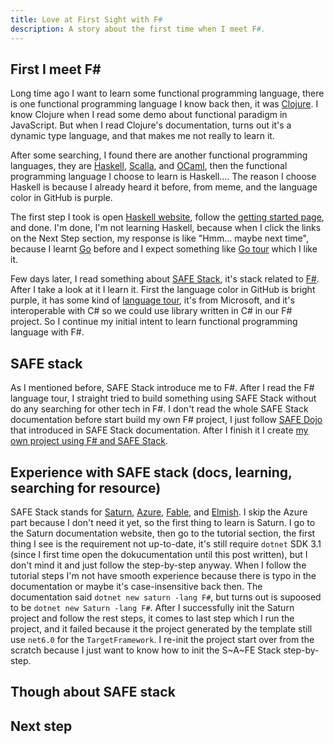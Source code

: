 ```yaml
---
title: Love at First Sight with F#
description: A story about the first time when I meet F#.
---
```


## First I meet F#

Long time ago I want to learn some functional programming language, there is one functional programming language I know back then, it was [Clojure](https://clojure.org/). I know Clojure when I read some demo about functional paradigm in JavaScript. But when I read Clojure's documentation, turns out it's a dynamic type language, and that makes me not really to learn it.

After some searching, I found there are another functional programming languages, they are [Haskell](https://www.haskell.org/?uwu=true), [Scalla](https://www.scala-lang.org/), and [OCaml](https://ocaml.org/), then the functional programming language I choose to learn is Haskell.... The reason I choose Haskell is because I already heard it before, from meme, and the language color in GitHub is purple.

The first step I took is open [Haskell website](https://www.haskell.org/), follow the [getting started page](https://www.haskell.org/get-started/), and done. I'm done, I'm not learning Haskell, because when I click the links on the Next Step section, my response is like "Hmm... maybe next time", because I learnt [Go](https://go.dev/) before and I expect something like [Go tour](https://go.dev/tour/) which I like it.

Few days later, I read something about [SAFE Stack](https://safe-stack.github.io/), it's stack related to [F#](https://learn.microsoft.com/en-us/dotnet/fsharp/). After I take a look at it I learn it. First the language color in GitHub is bright purple, it has some kind of [language tour](https://learn.microsoft.com/en-us/dotnet/fsharp/tour), it's from Microsoft, and it's interoperable with C# so we could use library written in C# in our F# project. So I continue my initial intent to learn functional programming language with F#.

## SAFE stack

As I mentioned before, SAFE Stack introduce me to F#. After I read the F# language tour, I straight tried to build something using SAFE Stack without do any searching for other tech in F#. I don't read the whole SAFE Stack documentation before start build my own F# project, I just follow [SAFE Dojo](https://github.com/CompositionalIT/SAFE-Dojo) that introduced in SAFE Stack documentation. After I finish it I create [my own project using F# and SAFE Stack](https://github.com/sistracia/rss-bookmarkr).

## Experience with SAFE stack (docs, learning, searching for resource)

SAFE Stack stands for [Saturn](https://saturnframework.org/), [Azure](https://azure.microsoft.com/en-us), [Fable](https://fable.io/), and [Elmish](https://elmish.github.io/elmish/). I skip the Azure part because I don't need it yet, so the first thing to learn is Saturn. I go to the Saturn documentation website, then go to the tutorial section, the first thing I see is the requirement not up-to-date, it's still require `dotnet` SDK 3.1 (since I first time open the dokucumentation until this post written), but I don't mind it and just follow the step-by-step anyway. When I follow the tutorial steps I'm not have smooth experience because there is typo in the documentation or maybe it's case-insensitive back then. The documentation said `dotnet new saturn -lang F#`, but turns out is supoosed to be `dotnet new Saturn -lang F#`. After I successfully init the Saturn project and follow the rest steps, it comes to last step which I run the project, and it failed because it the project generated by the template still use `net6.0` for the `TargetFramework`. I re-init the project start over from the scratch because I just want to know how to init the S~A~FE Stack step-by-step.

## Though about SAFE stack

## Next step
